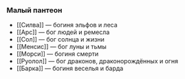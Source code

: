 ### Малый пантеон
- [[Силва]] — богиня эльфов и леса
- [[Арс]] — бог людей и ремесла
- [[Сол]] — бог солнца и жизни
- [[Менсис]] — бог луны и тьмы
- [[Морси]] — богиня смерти
- [[Руолол]] — бог драконов, драконорождённых и огня
- [[Барка]] — богиня веселья и барда
